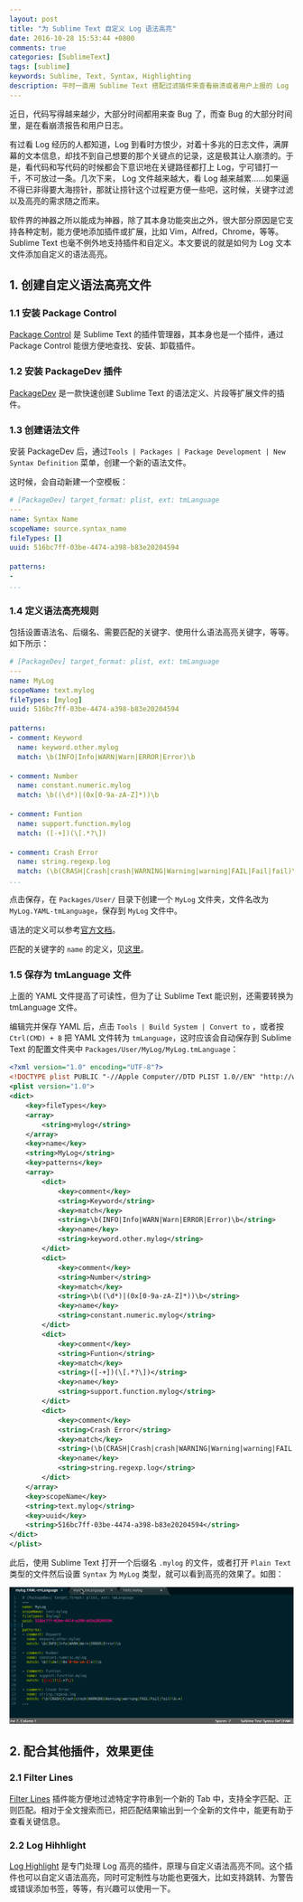 ```yaml
---
layout: post
title: "为 Sublime Text 自定义 Log 语法高亮"
date: 2016-10-28 15:53:44 +0800
comments: true
categories: [SublimeText]
tags: [sublime]
keywords: Sublime, Text, Syntax, Highlighting
description: 平时一直用 Sublime Text 搭配过滤插件来查看崩溃或者用户上报的 Log 日志文件，加载流畅，过滤方便，堪称码农必备神器。问题只有一个，如果能自动高亮 Log 等级，如 Warning、Error、Crash 信息以及一些自定义的关键词就完美了。
---
```


近日，代码写得越来越少，大部分时间都用来查 Bug 了，而查 Bug 的大部分时间里，是在看崩溃报告和用户日志。

有过看 Log 经历的人都知道，Log 到看时方恨少，对着十多兆的日志文件，满屏幕的文本信息，却找不到自己想要的那个关键点的记录，这是极其让人崩溃的。于是，看代码和写代码的时候都会下意识地在关键路径都打上 Log，宁可错打一千，不可放过一条。几次下来， Log 文件越来越大，看 Log 越来越累……如果逼不得已非得要大海捞针，那就让捞针这个过程更方便一些吧，这时候，关键字过滤以及高亮的需求随之而来。

软件界的神器之所以能成为神器，除了其本身功能突出之外，很大部分原因是它支持各种定制，能方便地添加插件或扩展，比如 Vim，Alfred，Chrome，等等。Sublime Text 也毫不例外地支持插件和自定义。本文要说的就是如何为 Log 文本文件添加自定义的语法高亮。

<!--more-->

## 1. 创建自定义语法高亮文件

### 1.1 安装 Package Control

[Package Control](https://packagecontrol.io/installation) 是 Sublime Text 的插件管理器，其本身也是一个插件，通过 Package Control 能很方便地查找、安装、卸载插件。

### 1.2 安装 PackageDev 插件

[PackageDev](https://github.com/SublimeText/PackageDev) 是一款快速创建 Sublime Text 的语法定义、片段等扩展文件的插件。

### 1.3 创建语法文件

安装 PackageDev 后，通过`Tools | Packages | Package Development | New Syntax Definition` 菜单，创建一个新的语法文件。

这时候，会自动新建一个空模板：

``` yaml
# [PackageDev] target_format: plist, ext: tmLanguage
---
name: Syntax Name
scopeName: source.syntax_name
fileTypes: []
uuid: 516bc7ff-03be-4474-a398-b83e20204594

patterns:
- 
...
```

### 1.4 定义语法高亮规则

包括设置语法名、后缀名、需要匹配的关键字、使用什么语法高亮关键字，等等。如下所示：

``` yaml
# [PackageDev] target_format: plist, ext: tmLanguage
---
name: MyLog
scopeName: text.mylog
fileTypes: [mylog]
uuid: 516bc7ff-03be-4474-a398-b83e20204594

patterns:
- comment: Keyword
  name: keyword.other.mylog
  match: \b(INFO|Info|WARN|Warn|ERROR|Error)\b

- comment: Number
  name: constant.numeric.mylog
  match: \b((\d*)|(0x[0-9a-zA-Z]*))\b
  
- comment: Funtion
  name: support.function.mylog
  match: ([-+])(\[.*?\])

- comment: Crash Error
  name: string.regexp.log
  match: (\b(CRASH|Crash|crash|WARNING|Warning|warning|FAIL|Fail|fail)\b.*)
...
```

点击保存，在 `Packages/User/` 目录下创建一个 `MyLog` 文件夹，文件名改为 `MyLog.YAML-tmLanguage`，保存到 `MyLog` 文件中。

语法的定义可以参考[官方文档](http://docs.sublimetext.info/en/latest/reference/syntaxdefs.html)。

匹配的关键字的 `name` 的定义，见[这里](https://manual.macromates.com/en/language_grammars#naming_conventions)。

### 1.5 保存为 tmLanguage 文件

上面的 YAML 文件提高了可读性，但为了让 Sublime Text 能识别，还需要转换为 tmLanguage 文件。

编辑完并保存 YAML 后，点击 `Tools | Build System | Convert to` ，或者按 `Ctrl(CMD) + B` 把 YAML 文件转为 `tmLanguage`，这时应该会自动保存到 Sublime Text 的配置文件夹中 `Packages/User/MyLog/MyLog.tmLanguage`：

``` xml
<?xml version="1.0" encoding="UTF-8"?>
<!DOCTYPE plist PUBLIC "-//Apple Computer//DTD PLIST 1.0//EN" "http://www.apple.com/DTDs/PropertyList-1.0.dtd">
<plist version="1.0">
<dict>
	<key>fileTypes</key>
	<array>
		<string>mylog</string>
	</array>
	<key>name</key>
	<string>MyLog</string>
	<key>patterns</key>
	<array>
		<dict>
			<key>comment</key>
			<string>Keyword</string>
			<key>match</key>
			<string>\b(INFO|Info|WARN|Warn|ERROR|Error)\b</string>
			<key>name</key>
			<string>keyword.other.mylog</string>
		</dict>
		<dict>
			<key>comment</key>
			<string>Number</string>
			<key>match</key>
			<string>\b((\d*)|(0x[0-9a-zA-Z]*))\b</string>
			<key>name</key>
			<string>constant.numeric.mylog</string>
		</dict>
		<dict>
			<key>comment</key>
			<string>Funtion</string>
			<key>match</key>
			<string>([-+])(\[.*?\])</string>
			<key>name</key>
			<string>support.function.mylog</string>
		</dict>
		<dict>
			<key>comment</key>
			<string>Crash Error</string>
			<key>match</key>
			<string>(\b(CRASH|Crash|crash|WARNING|Warning|warning|FAIL|Fail|fail)\b.*)</string>
			<key>name</key>
			<string>string.regexp.log</string>
		</dict>
	</array>
	<key>scopeName</key>
	<string>text.mylog</string>
	<key>uuid</key>
	<string>516bc7ff-03be-4474-a398-b83e20204594</string>
</dict>
</plist>

```

此后，使用 Sublime Text 打开一个后缀名 `.mylog` 的文件，或者打开 `Plain Text` 类型的文件然后设置 `Syntax` 为 `MyLog` 类型，就可以看到高亮的效果了。如图：

![sublime text custom syntax highlighting](/images/2016/10/sublime_text_custom_syntax_highlighting.gif)

## 2. 配合其他插件，效果更佳

### 2.1 Filter Lines

[Filter Lines](https://packagecontrol.io/packages/Filter%20Lines) 插件能方便地过滤特定字符串到一个新的 Tab 中，支持全字匹配、正则匹配。相对于全文搜索而已，把匹配结果输出到一个全新的文件中，能更有助于查看关键信息。

### 2.2 Log Hihhlight

[Log Highlight](https://packagecontrol.io/packages/Log%20Highlight) 是专门处理 Log 高亮的插件，原理与自定义语法高亮不同。这个插件也可以自定义语法高亮，同时可定制性与功能也更强大，比如支持跳转、为警告或错误添加书签，等等，有兴趣可以使用一下。


